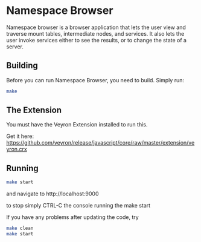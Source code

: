 # Namespace Browser
Namespace browser is a browser application that lets the user view and traverse
mount tables, intermediate nodes, and services. It also lets the user invoke
services either to see the results, or to change the state of a server.

## Building
Before you can run Namespace Browser, you need to build. Simply run:

```sh
make
```

## The Extension

You must have the Veyron Extension installed to run this.

Get it here:
https://github.com/veyron/release/javascript/core/raw/master/extension/veyron.crx

## Running

```sh
make start
```
and navigate to http://localhost:9000

to stop simply CTRL-C the console running the make start

If you have any problems after updating the code, try

```sh
make clean
make start
```
